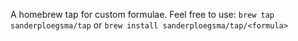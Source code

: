 A homebrew tap for custom formulae. Feel free to use: `brew tap sanderploegsma/tap` or `brew install sanderploegsma/tap/<formula>`
